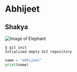 # Abhijeet
## Shakya
![Image of Elephant](https://plus.unsplash.com/premium_photo-1661950072324-96d988d266c4?q=80&w=1177&auto=format&fit=crop&ixlib=rb-4.0.3&ixid=M3wxMjA3fDB8MHxwaG90by1wYWdlfHx8fGVufDB8fHx8fA%3D%3D)

```
$ git init
Intialized empty Git repository
```

``` python
name = "abhijeet"
print(name)
```

